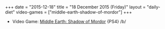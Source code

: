 +++
date = "2015-12-18"
title = "18 December 2015 (Friday)"
layout = "daily-diet"
video-games = ["middle-earth-shadow-of-mordor"]
+++

<ul>
<li class="entry Video Game">Video Game: <a href="/video-games/middle-earth-shadow-of-mordor">Middle Earth: Shadow of Mordor</a> {PS4} /b/</li>
</ul>